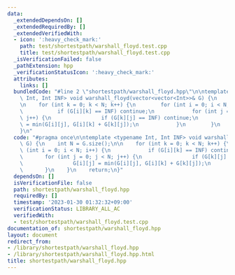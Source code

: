 ```yaml
---
data:
  _extendedDependsOn: []
  _extendedRequiredBy: []
  _extendedVerifiedWith:
  - icon: ':heavy_check_mark:'
    path: test/shortestpath/warshall_floyd.test.cpp
    title: test/shortestpath/warshall_floyd.test.cpp
  _isVerificationFailed: false
  _pathExtension: hpp
  _verificationStatusIcon: ':heavy_check_mark:'
  attributes:
    links: []
  bundledCode: "#line 2 \"shortestpath/warshall_floyd.hpp\"\n\ntemplate <typename\
    \ Int, Int INF> void warshall_floyd(vector<vector<Int>>& G) {\n    int N = G.size();\n\
    \n    for (int k = 0; k < N; k++) {\n        for (int i = 0; i < N; i++) {\n \
    \           if (G[i][k] == INF) continue;\n            for (int j = 0; j < N;\
    \ j++) {\n                if (G[k][j] == INF) continue;\n                G[i][j]\
    \ = min(G[i][j], G[i][k] + G[k][j]);\n            }\n        }\n    }\n    return;\n\
    }\n"
  code: "#pragma once\n\ntemplate <typename Int, Int INF> void warshall_floyd(vector<vector<Int>>&\
    \ G) {\n    int N = G.size();\n\n    for (int k = 0; k < N; k++) {\n        for\
    \ (int i = 0; i < N; i++) {\n            if (G[i][k] == INF) continue;\n     \
    \       for (int j = 0; j < N; j++) {\n                if (G[k][j] == INF) continue;\n\
    \                G[i][j] = min(G[i][j], G[i][k] + G[k][j]);\n            }\n \
    \       }\n    }\n    return;\n}"
  dependsOn: []
  isVerificationFile: false
  path: shortestpath/warshall_floyd.hpp
  requiredBy: []
  timestamp: '2023-01-30 01:32:32+09:00'
  verificationStatus: LIBRARY_ALL_AC
  verifiedWith:
  - test/shortestpath/warshall_floyd.test.cpp
documentation_of: shortestpath/warshall_floyd.hpp
layout: document
redirect_from:
- /library/shortestpath/warshall_floyd.hpp
- /library/shortestpath/warshall_floyd.hpp.html
title: shortestpath/warshall_floyd.hpp
---
```

